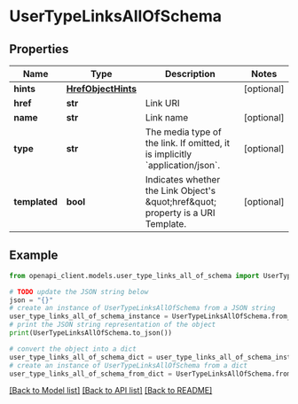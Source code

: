 # UserTypeLinksAllOfSchema


## Properties

Name | Type | Description | Notes
------------ | ------------- | ------------- | -------------
**hints** | [**HrefObjectHints**](HrefObjectHints.md) |  | [optional] 
**href** | **str** | Link URI | 
**name** | **str** | Link name | [optional] 
**type** | **str** | The media type of the link. If omitted, it is implicitly &#x60;application/json&#x60;. | [optional] 
**templated** | **bool** | Indicates whether the Link Object&#39;s \&quot;href\&quot; property is a URI Template. | [optional] 

## Example

```python
from openapi_client.models.user_type_links_all_of_schema import UserTypeLinksAllOfSchema

# TODO update the JSON string below
json = "{}"
# create an instance of UserTypeLinksAllOfSchema from a JSON string
user_type_links_all_of_schema_instance = UserTypeLinksAllOfSchema.from_json(json)
# print the JSON string representation of the object
print(UserTypeLinksAllOfSchema.to_json())

# convert the object into a dict
user_type_links_all_of_schema_dict = user_type_links_all_of_schema_instance.to_dict()
# create an instance of UserTypeLinksAllOfSchema from a dict
user_type_links_all_of_schema_from_dict = UserTypeLinksAllOfSchema.from_dict(user_type_links_all_of_schema_dict)
```
[[Back to Model list]](../README.md#documentation-for-models) [[Back to API list]](../README.md#documentation-for-api-endpoints) [[Back to README]](../README.md)



